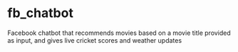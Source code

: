 # fb_chatbot
Facebook chatbot that recommends movies based on a movie title provided as input, and gives live cricket scores and weather updates